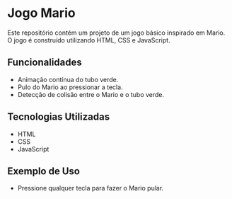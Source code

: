 # Jogo Mario

Este repositório contém um projeto de um jogo básico inspirado em Mario. O jogo é construído utilizando HTML, CSS e JavaScript.

## Funcionalidades
- Animação contínua do tubo verde.
- Pulo do Mario ao pressionar a tecla.
- Detecção de colisão entre o Mario e o tubo verde.

## Tecnologias Utilizadas
- HTML
- CSS
- JavaScript


## Exemplo de Uso
- Pressione qualquer tecla para fazer o Mario pular.


